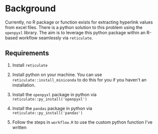 # Background
Currently, no R package or function exists for extracting hyperlink values from excel files. There is a python solution to this problem using the `openpyxl` library. The aim is to leverage this python package within an R-based workflow seamlessly via `reticulate`.

## Requirements

1. Install `reticulate` 

2. Install python on your machine. You can use `reticulate::install_miniconda` to do this for you if you haven't an installation.

3. Install the `openpyxl` package in python via `reticulate::py_install('openpyxl')` 

4. Install the `pandas` package in python via `reticulate::py_install('pandas')` 

5. Follow the steps in `workflow.R` to use the custom python function I've written

